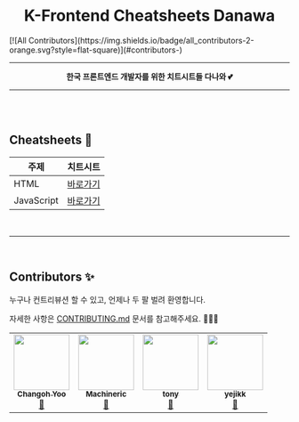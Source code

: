 <h1 align="center">
  <br>
  K-Frontend Cheatsheets Danawa
</h1>
<!-- ALL-CONTRIBUTORS-BADGE:START - Do not remove or modify this section -->
[![All Contributors](https://img.shields.io/badge/all_contributors-2-orange.svg?style=flat-square)](#contributors-)
<!-- ALL-CONTRIBUTORS-BADGE:END -->

<br>

<hr>
<p align="center">
	<strong>한국 프론트엔드 개발자를 위한 치트시트들 다나와 💕</strong>
</p>
<hr>
<br>
<br>



## Cheatsheets 📖

| 주제       | 치트시트                                |
| ---------- | --------------------------------------- |
| HTML       | [바로가기](./cheatsheets/HTML.md)       |
| JavaScript | [바로가기](./cheatsheets/JavaScript.md) |



<br>

---

<br>



## Contributors ✨

누구나 컨트리뷰션 할 수 있고, 언제나 두 팔 벌려 환영합니다.

자세한 사항은 [CONTRIBUTING.md](./CONTRIBUTING.md) 문서를 참고해주세요. 🙇🏻‍♂️

<!-- ALL-CONTRIBUTORS-LIST:START - Do not remove or modify this section -->
<!-- prettier-ignore-start -->
<!-- markdownlint-disable -->

<table>
  <tr>
    <td align="center"><a href="https://github.com/toffeenutlatte"><img src="https://avatars.githubusercontent.com/u/45933654?v=4?s=100" width="100px;" alt=""/><br /><sub><b>Changoh Yoo</b></sub></a><br /><a href="#maintenance-toffeenutlatte" title="Maintenance">🚧</a></td>
    <td align="center"><a href="https://github.com/Machineric"><img src="https://avatars.githubusercontent.com/u/26497426?v=4?s=100" width="100px;" alt=""/><br /><sub><b>Machineric</b></sub></a><br /><a href="#maintenance-Machineric" title="Maintenance">🚧</a></td>
    <td align="center"><a href="https://github.com/autumnsky-tony"><img src="https://avatars.githubusercontent.com/u/44995141?v=4?s=100" width="100px;" alt=""/><br /><sub><b>tony</b></sub></a><br /><a href="#maintenance-autumnsky-tony" title="Maintenance">🚧</a></td>
    <td align="center"><a href="https://github.com/yejikk"><img src="https://avatars.githubusercontent.com/u/45961217?v=4?s=100" width="100px;" alt=""/><br /><sub><b>yejikk</b></sub></a><br /><a href="#maintenance-yejikk" title="Maintenance">🚧</a></td>
  </tr>
</table>

<!-- markdownlint-restore -->
<!-- prettier-ignore-end -->
<!-- ALL-CONTRIBUTORS-LIST:END -->